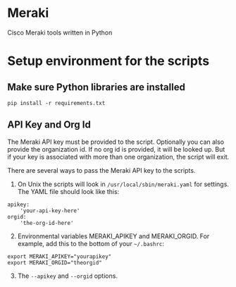 # Meraki
Cisco Meraki tools written in Python

# Setup environment for the scripts

## Make sure Python libraries are installed
```
pip install -r requirements.txt
```

## API Key and Org Id

The Meraki API key must be provided to the script.  Optionally you
can also provide the organization id.  If no org id is provided, it
will be looked up.  But if your key is associated with more than one
organization, the script will exit.

There are several ways to pass the Meraki API key to the scripts.

1.  On Unix the scripts will look in `/usr/local/sbin/meraki.yaml`
for settings.
The YAML file should look like this:
```
apikey:
    'your-api-key-here'
orgid:
    'the-org-id-here'
```
2. Environmental variables MERAKI_APIKEY and MERAKI_ORGID.  For example, add this
to the bottom of your `~/.bashrc`:
```
export MERAKI_APIKEY="yourapikey"
export MERAKI_ORGID="theorgid"
```
3. The `--apikey` and `--orgid` options.


